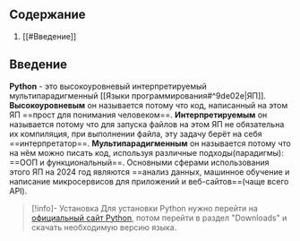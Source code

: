 ## Содержание
1. [[#Введение]]

## Введение
**Python** - это высокоуровневый интерпретируемый мультипарадигменный [[Языки программирования#^9de02e|ЯП]].
**Высокоуровневым** он называется потому что код, написанный на этом ЯП ==прост для понимания человеком==.
**Интерпретируемым** он называется потому что для запуска файлов на этом ЯП не обязательна их компиляция, при выполнении файла, эту задачу берёт на себя ==интерпретатор==.
**Мультипарадигменным** он называется потому что на нём можно писать код, используя различные подходы(парадигмы): ==ООП и функциональный==.
Основными сферами использования этого ЯП на 2024 год являются ==анализ данных, машинное обучение и написание микросервисов для приложений и веб-сайтов==(чаще всего API).

> [!info]- Установка
> Для установки Python нужно перейти на [официальный сайт Python](https://python.org), потом перейти в раздел "Downloads" и скачать необходимую версию языка.

